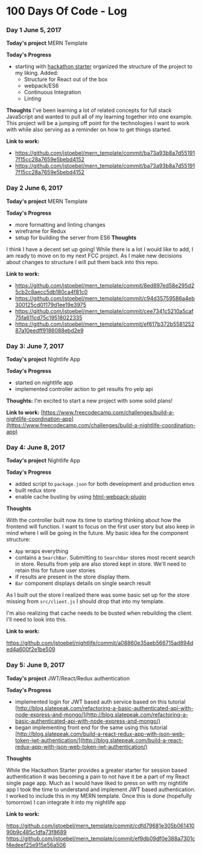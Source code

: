 # 100 Days Of Code - Log

### Day 1 June 5, 2017
**Today's project**
MERN Template

**Today's Progress**
  - starting with [hackathon starter](https://github.com/sahat/hackathon-starter) organized the structure of the project to my liking. Added:
    - Structure for React out of the box
    - webpack/ES6
    - Continuous Integration
    - Linting

**Thoughts**
I've been learning a lot of related concepts for full stack JavaScript and wanted to pull all of my learning together into one example. This project will be a jumping off point for the technologies I want to work with while also serving as a reminder on how to get things started.

**Link to work:** 
  - https://github.com/jstoebel/mern_template/commit/ba73a93b8a7d551917f15cc28a7659e5bebd4152
  - https://github.com/jstoebel/mern_template/commit/ba73a93b8a7d551917f15cc28a7659e5bebd4152

### Day 2 June 6, 2017
**Today's project**
MERN Template

**Today's Progress**
  - more formatting and linting changes
  - wireframe for Redux
  - setup for building the server from ES6
**Thoughts**

I think I have a decent set up going! While there is a lot I would like to add, I am ready to move on to my next FCC project. As I make new decisions about changes to structure I will put them back into this repo.

**Link to work:** 
  
 - https://github.com/jstoebel/mern_template/commit/8ed897ed58e295d25cb2c8aecc5db180ca4f81c0
 - https://github.com/jstoebel/mern_template/commit/c94d35759586a4eb300125cd01179d1ee19e3975
 - https://github.com/jstoebel/mern_template/commit/cee7341c5210a5caf75fa611cd75c19518022335
 - https://github.com/jstoebel/mern_template/commit/ef617b372b558125287a10eedff9186088ebd2e9


### Day 3: June 7, 2017
**Today's project**
Nightlife App

**Today's Progress**
  - started on nightlife app
  - implemented controller action to get results fro yelp api

**Thoughts:** 
I'm excited to start a new project with some solid plans!

**Link to work:** 
[https://www.freecodecamp.com/challenges/build-a-nightlife-coordination-app](https://www.freecodecamp.com/challenges/build-a-nightlife-coordination-app)

### Day 4: June 8, 2017

**Today's project**
Nightlife App

**Today's Progress**
  - added script to `package.json` for both development and production envs
  - built redux store
  - enable cache busting by using [html-webpack-plugin](https://medium.com/powerspace-engineering/how-to-cache-busting-with-webpack-5131b4af8826)


**Thoughts** 

With the controller built now its time to starting thinking about how the frontend will function. I want to focus on the first user story but also keep in mind where I will be going in the future. My basic idea for the component structure:

- `App` wraps everything
- contains a `SearchBar`. Submitting to `SearchBar` stores most recent search in store. Results from yelp are also stored kept in store. We'll need to retain this for future user stories
- if results are present in the store display them.
- `Bar` component displays details on single search result

As I built out the store I realized there was some basic set up for the store missing from `src/client.js` I should drop that into my template.

I'm also realizing that cache needs to be busted when rebuilding the client. I'll need to look into this.

**Link to work:** 

https://github.com/jstoebel/nightlife/commit/a08860e35aeb566715ad894ded4a600f2e1be509

### Day 5: June 9, 2017

**Today's project**
JWT/React/Redux authentication

**Today's Progress**
  - implemented login for JWT based auth service based on this tutorial [http://blog.slatepeak.com/refactoring-a-basic-authenticated-api-with-node-express-and-mongo/](http://blog.slatepeak.com/refactoring-a-basic-authenticated-api-with-node-express-and-mongo/)
  - began implementing front end for the same using this tutorial [http://blog.slatepeak.com/build-a-react-redux-app-with-json-web-token-jwt-authentication/](http://blog.slatepeak.com/build-a-react-redux-app-with-json-web-token-jwt-authentication/)

**Thoughts** 

While the Hackathon Starter provides a greater starter for session based authentication it was becoming a pain to not have it be a part of my React single page app. Much as I would have liked to press on with my nightlife app I took the time to understand and implement JWT based authentication. I worked to include this in my MERN template. Once this is done (hopefully tomorrow) I can integrate it into my nightlife app

**Link to work:** 

https://github.com/jstoebel/mern_template/commit/cdfd79681e305b06141090b9c485c1dfa73f8689
https://github.com/jstoebel/mern_template/commit/ef9db09df0e388a7301cf4edeef25e915e56a506
